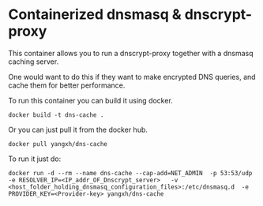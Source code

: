 # Containerized dnsmasq & dnscrypt-proxy

This container allows you to run a dnscrypt-proxy  together with a dnsmasq caching server.

One would want to do this if they want to make encrypted DNS queries, and cache them for better performance.

To run this container you can build it using docker.

```docker build -t dns-cache .```

Or you can just pull it from the docker hub.

```docker pull yangxh/dns-cache```

To run it just do:

``docker run -d --rm --name dns-cache --cap-add=NET_ADMIN  -p 53:53/udp -e RESOLVER_IP=<IP_addr_OF_Dnscrypt_server>  
 -v <host_folder_holding_dnsmasq_configuration_files>:/etc/dnsmasq.d 
 -e PROVIDER_KEY=<Provider-key> yangxh/dns-cache``


